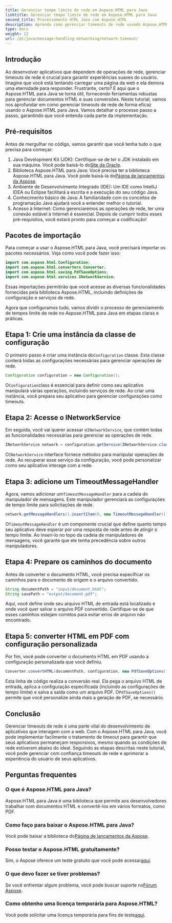```yaml
---
title: Gerenciar tempo limite de rede em Aspose.HTML para Java
linktitle: Gerenciar tempo limite de rede em Aspose.HTML para Java
second_title: Processamento HTML Java com Aspose.HTML
description: Aprenda como gerenciar timeouts de rede usando Aspose.HTML para Java neste guia abrangente. Garanta experiências suaves para o usuário com tratamento eficaz de timeout.
type: docs
weight: 12
url: /pt/java/message-handling-networking/network-timeout/
---
```

## Introdução
Ao desenvolver aplicativos que dependem de operações de rede, gerenciar timeouts de rede é crucial para garantir experiências suaves do usuário. Imagine que você está tentando carregar uma página da web e ela demora uma eternidade para responder. Frustrante, certo? É aqui que o Aspose.HTML para Java se torna útil, fornecendo ferramentas robustas para gerenciar documentos HTML e suas conversões. Neste tutorial, vamos nos aprofundar em como gerenciar timeouts de rede de forma eficaz usando o Aspose.HTML para Java. Vamos detalhar o processo passo a passo, garantindo que você entenda cada parte da implementação.
## Pré-requisitos
Antes de mergulhar no código, vamos garantir que você tenha tudo o que precisa para começar:
1.  Java Development Kit (JDK): Certifique-se de ter o JDK instalado em sua máquina. Você pode baixá-lo do[Site da Oracle](https://www.oracle.com/java/technologies/javase-jdk11-downloads.html).
2.  Biblioteca Aspose.HTML para Java: Você precisa ter a biblioteca Aspose.HTML para Java. Você pode baixá-la do[Página de lançamentos da Aspose](https://releases.aspose.com/html/java/).
3. Ambiente de Desenvolvimento Integrado (IDE): Um IDE como IntelliJ IDEA ou Eclipse facilitará a escrita e a execução do seu código Java.
4. Conhecimento básico de Java: A familiaridade com os conceitos de programação Java ajudará você a entender melhor o tutorial.
5. Acesso à Internet: Como gerenciaremos as operações de rede, ter uma conexão estável à Internet é essencial.
Depois de cumprir todos esses pré-requisitos, você estará pronto para começar a codificação!
## Pacotes de importação
Para começar a usar o Aspose.HTML para Java, você precisará importar os pacotes necessários. Veja como você pode fazer isso:
```java
import com.aspose.html.Configuration;
import com.aspose.html.converters.Converter;
import com.aspose.html.saving.PdfSaveOptions;
import com.aspose.html.services.INetworkService;
```
Essas importações permitirão que você acesse as diversas funcionalidades fornecidas pela biblioteca Aspose.HTML, incluindo definições de configuração e serviços de rede.

Agora que configuramos tudo, vamos dividir o processo de gerenciamento de tempos limite de rede no Aspose.HTML para Java em etapas claras e práticas.
## Etapa 1: Crie uma instância da classe de configuração
 O primeiro passo é criar uma instância do`Configuration` classe. Esta classe conterá todas as configurações necessárias para gerenciar operações de rede.
```java
Configuration configuration = new Configuration();
```
 O`Configuration`class é essencial para definir como seu aplicativo manipulará várias operações, incluindo serviços de rede. Ao criar uma instância, você prepara seu aplicativo para gerenciar configurações como timeouts.
## Etapa 2: Acesse o INetworkService
 Em seguida, você vai querer acessar o`INetworkService`, que contém todas as funcionalidades necessárias para gerenciar as operações de rede.
```java
INetworkService network = configuration.getService(INetworkService.class);
```
 O`INetworkService` interface fornece métodos para manipular operações de rede. Ao recuperar esse serviço da configuração, você pode personalizar como seu aplicativo interage com a rede.
## Etapa 3: adicione um TimeoutMessageHandler
 Agora, vamos adicionar um`TimeoutMessageHandler` para a cadeia do manipulador de mensagens. Este manipulador gerenciará as configurações de tempo limite para solicitações de rede.
```java
network.getMessageHandlers().insertItem(0, new TimeoutMessageHandler());
```
 O`TimeoutMessageHandler` é um componente crucial que define quanto tempo seu aplicativo deve esperar por uma resposta de rede antes de atingir o tempo limite. Ao inseri-lo no topo da cadeia de manipuladores de mensagens, você garante que ele tenha precedência sobre outros manipuladores.
## Etapa 4: Prepare os caminhos do documento
Antes de converter o documento HTML, você precisa especificar os caminhos para o documento de origem e o arquivo convertido.
```java
String documentPath = "input/document.html";
String savePath = "output/document.pdf";
```
Aqui, você define onde seu arquivo HTML de entrada está localizado e onde você quer salvar o arquivo PDF convertido. Certifique-se de que esses caminhos estejam corretos para evitar erros de arquivo não encontrado.
## Etapa 5: converter HTML em PDF com configuração personalizada
Por fim, você pode converter o documento HTML em PDF usando a configuração personalizada que você definiu.
```java
Converter.convertHTML(documentPath, configuration, new PdfSaveOptions(), savePath);
```
 Esta linha de código realiza a conversão real. Ela pega o arquivo HTML de entrada, aplica a configuração especificada (incluindo as configurações de tempo limite) e salva a saída como um arquivo PDF. O`PdfSaveOptions()` permite que você personalize ainda mais a geração de PDF, se necessário.
## Conclusão
Gerenciar timeouts de rede é uma parte vital do desenvolvimento de aplicativos que interagem com a web. Com o Aspose.HTML para Java, você pode implementar facilmente o tratamento de timeout para garantir que seus aplicativos permaneçam responsivos, mesmo quando as condições de rede estiverem abaixo do ideal. Seguindo as etapas descritas neste tutorial, você pode gerenciar com confiança timeouts de rede e aprimorar a experiência do usuário de seus aplicativos.
## Perguntas frequentes
### O que é Aspose.HTML para Java?
Aspose.HTML para Java é uma biblioteca que permite aos desenvolvedores trabalhar com documentos HTML e convertê-los em vários formatos, como PDF.
### Como faço para baixar o Aspose.HTML para Java?
 Você pode baixar a biblioteca do[Página de lançamentos da Aspose](https://releases.aspose.com/html/java/).
### Posso testar o Aspose.HTML gratuitamente?
 Sim, o Aspose oferece um teste gratuito que você pode acessar[aqui](https://releases.aspose.com/).
### O que devo fazer se tiver problemas?
 Se você enfrentar algum problema, você pode buscar suporte no[Fórum Aspose](https://forum.aspose.com/c/html/29).
### Como obtenho uma licença temporária para Aspose.HTML?
 Você pode solicitar uma licença temporária para fins de teste[aqui](https://purchase.aspose.com/temporary-license/).